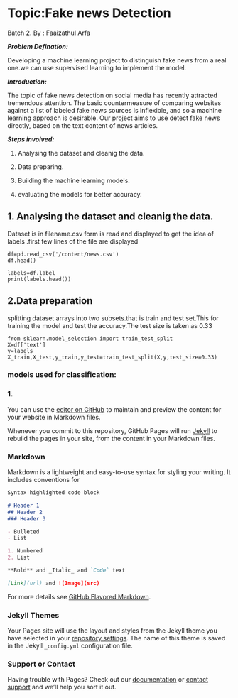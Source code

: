 # Topic:Fake news Detection
 Batch 2.
 By : Faaizathul Arfa

***Problem Defination:***

Developing a machine learning project to distinguish fake news from a real one.we can use supervised learning to implement the model.
 
***Introduction:***

The topic of fake news detection on social media has recently attracted tremendous attention. The basic countermeasure of comparing websites against a list of labeled fake news sources is inflexible, and so a machine learning approach is desirable. Our project aims to use detect fake news directly, based on the text content of news articles.
 
***Steps involved:***
 
 1. Analysing the dataset and cleanig the data.
 
 2. Data preparing.
 
 3. Building the machine learning models.
 
 4. evaluating the models for better accuracy.
 
## 1. Analysing the dataset and cleanig the data.
Dataset is in filename.csv form is read and displayed to get the idea of labels .first few lines of the file are displayed 
```
df=pd.read_csv('/content/news.csv')
df.head()
```
```
labels=df.label
print(labels.head())
```
## 2.Data preparation
splitting dataset arrays into two subsets.that is train and test set.This for training the model and test the accuracy.The test size is taken as 0.33

```
from sklearn.model_selection import train_test_split
X=df['text']
y=labels
X_train,X_test,y_train,y_test=train_test_split(X,y,test_size=0.33)
```


### models used for classification:
### 1.

You can use the [editor on GitHub](https://github.com/Faaizathul-arfa/my_project/edit/master/README.md) to maintain and preview the content for your website in Markdown files.

Whenever you commit to this repository, GitHub Pages will run [Jekyll](https://jekyllrb.com/) to rebuild the pages in your site, from the content in your Markdown files.

### Markdown

Markdown is a lightweight and easy-to-use syntax for styling your writing. It includes conventions for

```markdown
Syntax highlighted code block

# Header 1
## Header 2
### Header 3

- Bulleted
- List

1. Numbered
2. List

**Bold** and _Italic_ and `Code` text

[Link](url) and ![Image](src)
```

For more details see [GitHub Flavored Markdown](https://guides.github.com/features/mastering-markdown/).

### Jekyll Themes

Your Pages site will use the layout and styles from the Jekyll theme you have selected in your [repository settings](https://github.com/Faaizathul-arfa/my_project/settings). The name of this theme is saved in the Jekyll `_config.yml` configuration file.

### Support or Contact

Having trouble with Pages? Check out our [documentation](https://help.github.com/categories/github-pages-basics/) or [contact support](https://github.com/contact) and we’ll help you sort it out.
